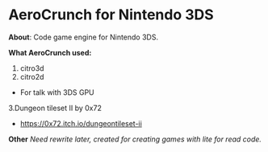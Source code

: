 # AeroCrunch for Nintendo 3DS

**About**: 
Code game engine for Nintendo 3DS.

**What AeroCrunch used:**
1. citro3d
2. citro2d
- For talk with 3DS GPU

3.Dungeon tileset II by 0x72
- https://0x72.itch.io/dungeontileset-ii


**Other**
*Need rewrite later, created for creating games with lite for read code.*
